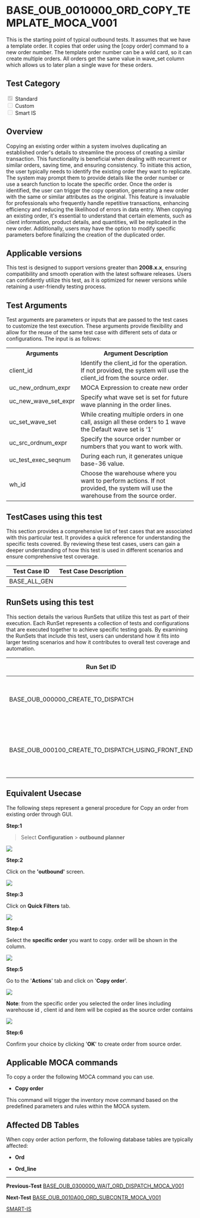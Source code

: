 # **BASE_OUB_0010000_ORD_COPY_TEMPLATE_MOCA_V001**


<!-- SMART_DOC_GEN_TEST_DESCR - Start -->
This is the starting point of typical outbound tests.  It assumes that we have a template order.  It copies that order using the [copy order] command to a new order number.  The template order number can be a wild card, so it can create multiple orders.  All orders get the same value in wave_set column which allows us to later plan a single wave for these orders.
<!-- SMART_DOC_GEN_TEST_DESCR - End -->


## **Test Category**

<input type="checkbox" checked disabled> Standard
<br>
<input type="checkbox" disabled> Custom
<br>
<input type="checkbox" disabled> Smart IS



## **Overview**

Copying an existing order within a system involves duplicating an established order's details to streamline the process of creating a similar transaction. This functionality is beneficial when dealing with recurrent or similar orders, saving time, and ensuring consistency. To initiate this action, the user typically needs to identify the existing order they want to replicate. The system may prompt them to provide details like the order number or use a search function to locate the specific order. Once the order is identified, the user can trigger the copy operation, generating a new order with the same or similar attributes as the original. This feature is invaluable for professionals who frequently handle repetitive transactions, enhancing efficiency and reducing the likelihood of errors in data entry. When copying an existing order, it's essential to understand that certain elements, such as client information, product details, and quantities, will be replicated in the new order. Additionally, users may have the option to modify specific parameters before finalizing the creation of the duplicated order.


## **Applicable versions**

This test is designed to support versions greater than **2008.x.x**, ensuring compatibility and smooth operation with the latest software releases. Users can confidently utilize this test, as it is optimized for newer versions while retaining a user-friendly testing process.


## **Test Arguments**

Test arguments are parameters or inputs that are passed to the test cases to customize the test execution. These arguments provide flexibility and allow for the reuse of the same test case with different sets of data or configurations. The input is as follows:


<!-- SMART_DOC_GEN_TEST_ARG - Start -->
<table>
<tr><th>Arguments</th><th>Argument Description</th></tr>
<tr><td>client_id</td><td>Identify the client_id for the operation. If not provided, the system will use the client_id from the source order.</td></tr>
<tr><td>uc_new_ordnum_expr</td><td>MOCA Expression to create new order</td></tr>
<tr><td>uc_new_wave_set_expr</td><td>Specify what wave set is set for future wave planning in the order lines.</td></tr>
<tr><td>uc_set_wave_set</td><td>While creating multiple orders in one call, assign all these orders to 1 wave the Default wave set is ‘1’</td></tr>
<tr><td>uc_src_ordnum_expr</td><td>Specify the source order number or numbers that you want to work with.</td></tr>
<tr><td>uc_test_exec_seqnum</td><td>During each run, it generates unique base-36 value.</td></tr>
<tr><td>wh_id</td><td>Choose the warehouse where you want to perform actions. If not provided, the system will use the warehouse from the source order.</td></tr>
</table>
<!-- SMART_DOC_GEN_TEST_ARG - End -->

## **TestCases using this test**

This section provides a comprehensive list of test cases that are associated with this particular test. It provides a quick reference for understanding the specific tests covered. By reviewing these test cases, users can gain a deeper understanding of how this test is used in different scenarios and ensure comprehensive test coverage.


<!-- SMART_DOC_GEN_TEST_CASE_USING_THIS - Start -->
| Test Case ID | Test Case Description |
| ------------ | --------------------- |
| BASE_ALL_GEN |  |

<!-- SMART_DOC_GEN_TEST_CASE_USING_THIS - End -->

## **RunSets using this test**

This section details the various RunSets that utilize this test as part of their execution. Each RunSet represents a collection of tests and configurations that are executed together to achieve specific testing goals. By examining the RunSets that include this test, users can understand how it fits into larger testing scenarios and how it contributes to overall test coverage and automation.


<!-- SMART_DOC_GEN_RUN_SET_USING_THIS - Start -->
| Run Set ID | Run Set Description |
| ---------- | ------------------- |
| BASE_OUB_000000_CREATE_TO_DISPATCH | create order, plan, allocate, release, pick, dispatch |
| BASE_OUB_000100_CREATE_TO_DISPATCH_USING_FRONT_END | create order, plan, allocate (web), release, pick, dispatch |

<!-- SMART_DOC_GEN_RUN_SET_USING_THIS - End -->

## **Equivalent Usecase**

The following steps represent a general procedure for Copy an order from existing order through GUI.

**Step:1**

> Select **Configuration** > **outbound planner**

![](BASE_OUB_0010000_ORD_COPY_TEMPLATE_MOCA_V001/image1.png)

**Step:2**

Click on the **'outbound'** screen.

![](BASE_OUB_0010000_ORD_COPY_TEMPLATE_MOCA_V001/image2.png)

**Step:3**

Click on **Quick Filters** tab.

![](BASE_OUB_0010000_ORD_COPY_TEMPLATE_MOCA_V001/image3.png)

**Step:4**

Select the **specific order** you want to copy. order will be shown in the column.

![](BASE_OUB_0010000_ORD_COPY_TEMPLATE_MOCA_V001/image4.png)

**Step:5**

Go to the '**Actions**' tab and click on '**Copy order**'.

![](BASE_OUB_0010000_ORD_COPY_TEMPLATE_MOCA_V001/image5.png)

**Note**: from the specific order you selected the order lines including warehouse id , client id and item will be copied as the source order contains

![](BASE_OUB_0010000_ORD_COPY_TEMPLATE_MOCA_V001/image6.png)

**Step:6**

Confirm your choice by clicking '**OK**' to create order from source order.

## **Applicable MOCA commands**

To copy a order the following MOCA command you can use.

-   **Copy order**

This command will trigger the inventory move command based on the predefined parameters and rules within the MOCA system.

## **Affected DB Tables**

When copy order action perform, the following database tables are typically affected:

-   **Ord**

-   **Ord_line**

---

**Previous-Test**
 [BASE_OUB_0300000_WAIT_ORD_DISPATCH_MOCA_V001](./tests_docs/BASE_OUB_0300000_WAIT_ORD_DISPATCH_MOCA_V001.md)
 
**Next-Test**
  [BASE_OUB_0010A00_ORD_SUBCONTR_MOCA_V001](./tests_docs/BASE_OUB_0010A00_ORD_SUBCONTR_MOCA_V001.md)
  

[SMART-IS](https://www.smart-is.pk) 